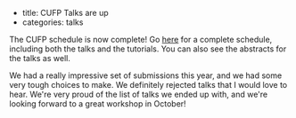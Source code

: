 - title: CUFP Talks are up
- categories: talks

The CUFP schedule is now complete!  Go [here](http://cufp.org/conference/schedule/2010.html) for a complete schedule, including both the talks and the tutorials.  You can also see the abstracts for the talks as well.

We had a really impressive set of submissions this year, and we had some very tough choices to make.  We definitely rejected talks that I would love to hear.  We're very proud of the list of talks we ended up with, and we're looking forward to a great workshop in October!

